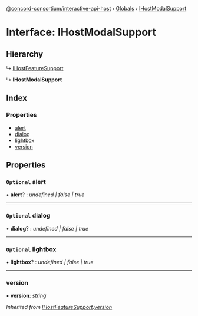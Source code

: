 [@concord-consortium/interactive-api-host](../README.md) › [Globals](../globals.md) › [IHostModalSupport](ihostmodalsupport.md)

# Interface: IHostModalSupport

## Hierarchy

  ↳ [IHostFeatureSupport](ihostfeaturesupport.md)

  ↳ **IHostModalSupport**

## Index

### Properties

* [alert](ihostmodalsupport.md#optional-alert)
* [dialog](ihostmodalsupport.md#optional-dialog)
* [lightbox](ihostmodalsupport.md#optional-lightbox)
* [version](ihostmodalsupport.md#version)

## Properties

### `Optional` alert

• **alert**? : *undefined | false | true*

___

### `Optional` dialog

• **dialog**? : *undefined | false | true*

___

### `Optional` lightbox

• **lightbox**? : *undefined | false | true*

___

###  version

• **version**: *string*

*Inherited from [IHostFeatureSupport](ihostfeaturesupport.md).[version](ihostfeaturesupport.md#version)*
